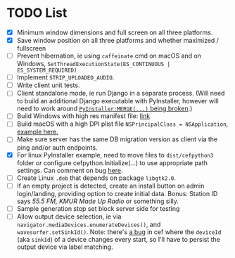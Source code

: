 # TODO List

- [x] Minimum window dimensions and full screen on all three platforms.
- [x] Save window position on all three platforms and whether maximized / fullscreen
- [ ] Prevent hibernation, ie using `caffeinate` cmd on macOS and on Windows,
      `SetThreadExecutionState(ES_CONTINUOUS | ES_SYSTEM_REQUIRED)`
- [ ] Implement `STRIP_UPLOADED_AUDIO`.
- [ ] Write client unit tests.
- [ ] Client standalone mode, ie run Django in a separate process. (Will need to
      build an additional Django executable with PyInstaller, however will need to
      work around
      [`PyInstaller:MERGE(...)` being broken](https://pyinstaller.readthedocs.io/en/latest/spec-files.html#multipackage-bundles).)
- [ ] Build Windows with high res manifest file:
      [link](https://github.com/cztomczak/cefpython/issues/530#issuecomment-505066492)
- [ ] Build macOS with a high DPI plist file `NSPrincipalClass = NSApplication`,
      [example here.](https://pyinstaller.readthedocs.io/en/stable/spec-files.html#spec-file-options-for-a-mac-os-x-bundle)
- [ ] Make sure server has the same DB migration version as client via the ping
      and/or auth endpoints.
- [x] For linux PyInstaller example, need to move files to `dist/cefpython3` folder
      _or_ configure cefpython.Initialize(...) to use appropriate path settings.
      Can comment on bug [here](https://github.com/cztomczak/cefpython/issues/135).
- [ ] Create Linux `.deb` that depends on package `libgtk2.0`.
- [ ] If an empty project is detected, create an install button on admin login/landing,
      providing option to create initial data. Bonus: Station ID says _55.5 FM, KMUR Made
      Up Radio_ or something silly.
- [ ] Sample generation stop set block server side for testing
- [ ] Allow output device selection, ie via `navigator.mediaDevices.enumerateDevices()`,
      and `wavesurfer.setSinkId()`. Note: there's
      [a bug](https://bitbucket.org/chromiumembedded/cef/issues/2064/persist-webrtc-deviceids-across-restart)
      in cef where the `deviceId` (aka `sinkId`) of a device changes every start,
      so I'll have to persist the output device via label matching.
